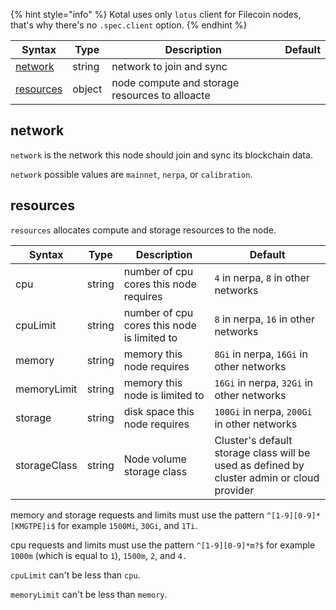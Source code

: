 {% hint style="info" %}
Kotal uses only `lotus` client for Filecoin nodes, that's why there's no `.spec.client` option.
{% endhint %}

| Syntax                  | Type   | Description                                    | Default |
| ----------------------- | ------ | ---------------------------------------------- | ------- |
| [network](#network)     | string | network to join and sync                       |         |
| [resources](#resources) | object | node compute and storage resources to alloacte |         |

## network

`network` is the network this node should join and sync its blockchain data.

`network` possible values are `mainnet`, `nerpa`, or `calibration`.

## resources

`resources` allocates compute and storage resources to the node.

| Syntax       | Type   | Description                                 | Default                                                                                    |
| ------------ | ------ | ------------------------------------------- | ------------------------------------------------------------------------------------------ |
| cpu          | string | number of cpu cores this node requires      | `4` in nerpa, `8` in other networks                                                        |
| cpuLimit     | string | number of cpu cores this node is limited to | `8` in nerpa, `16` in other networks                                                       |
| memory       | string | memory this node requires                   | `8Gi` in nerpa, `16Gi` in other networks                                                   |
| memoryLimit  | string | memory this node is limited to              | `16Gi` in nerpa, `32Gi` in other networks                                                  |
| storage      | string | disk space this node requires               | `100Gi` in nerpa, `200Gi` in other networks                                                |
| storageClass | string | Node volume storage class                   | Cluster's default storage class will be used as defined by cluster admin or cloud provider |

memory and storage requests and limits must use the pattern `^[1-9][0-9]*[KMGTPE]i$` for example `1500Mi`, `30Gi`, and `1Ti`.

cpu requests and limits must use the pattern `^[1-9][0-9]*m?$` for example `1000m` (which is equal to `1`), `1500m`, `2`, and `4.`

`cpuLimit` can't be less than `cpu`.

`memoryLimit` can't be less than `memory`.
